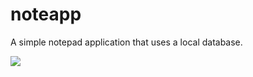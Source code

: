 # noteapp
A simple notepad application that uses a local database.

<a href = "https://s7.gifyu.com/images/1bc903bea35b90088.jpg" target = "_blank"> <img src = "https://s7.gifyu.com/images/1bc903bea35b90088.jpg" /> </a>


